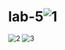 # lab-5![1](https://github.com/user-attachments/assets/71c0bff2-81f4-4886-bcde-daf8d9ae23a4)
![2](https://github.com/user-attachments/assets/51d86f66-c938-4073-86c7-babf127c7420)
![3](https://github.com/user-attachments/assets/e59a9382-c209-4d96-a0fd-9568e0ca9308)
